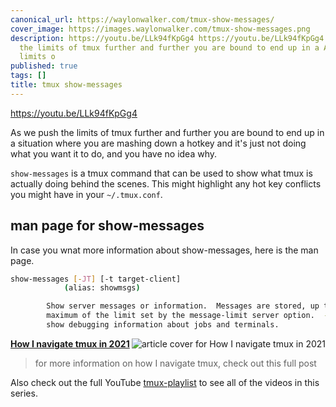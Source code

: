 ```yaml
---
canonical_url: https://waylonwalker.com/tmux-show-messages/
cover_image: https://images.waylonwalker.com/tmux-show-messages.png
description: https://youtu.be/LLk94fKpGg4 https://youtu.be/LLk94fKpGg4 As we push
  the limits of tmux further and further you are bound to end up in a As we push the
  limits o
published: true
tags: []
title: tmux show-messages
---
```


https://youtu.be/LLk94fKpGg4

As we push the limits of tmux further and further you are bound to end up in a situation where you are mashing down a hotkey and it's just not doing what you want it to do, and you have no idea why.

`show-messages` is a tmux command that can be used to show what tmux is
actually doing behind the scenes.  This might highlight any hot key conflicts you might have in your `~/.tmux.conf`.

## man page for show-messages

In case you wnat more information about show-messages, here is the man page.

``` bash
show-messages [-JT] [-t target-client]
            (alias: showmsgs)

        Show server messages or information.  Messages are stored, up to a
        maximum of the limit set by the message-limit server option.  -J and -T
        show debugging information about jobs and terminals.
```



  <div class="onelinelink-wrapper">
      <a class="onelinelink" href="https://waylonwalker.com/tmux-nav-2021/">
          <img style="float: right;" align='right' src="https://images.waylonwalker.com/tmux-nav-2021-og_250x140.png" alt="article cover for 
 How I navigate tmux in 2021
"/>
          <p><strong>
 How I navigate tmux in 2021
</strong></p>
      </a>
  </div>


> for more information on how I navigate tmux, check out this full post

Also check out the full YouTube [tmux-playlist](https://www.youtube.com/playlist?list=PLTRNG6WIHETB4reAxbWza3CZeP9KL6Bkr) to see all of the videos in this series.